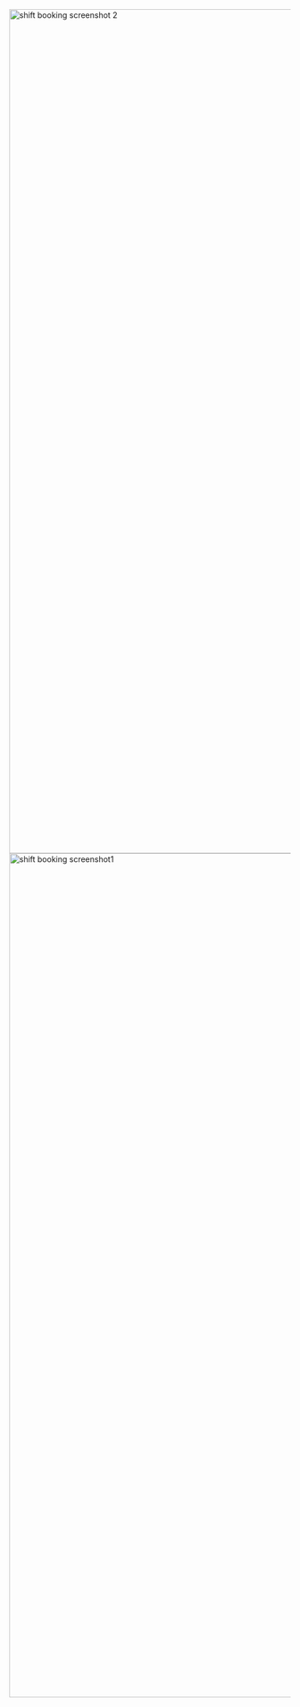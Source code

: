 <img width="1512" alt="shift booking screenshot 2" src="https://github.com/user-attachments/assets/e9ba7791-524f-4a29-be02-57505a05e8fc" />

<img width="1512" alt="shift booking screenshot1" src="https://github.com/user-attachments/assets/c53d5c04-dbf6-4a0f-b716-ff1480efd610" />
